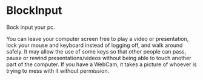 # BlockInput
Bock input your pc.

You can leave your computer screen free to play a video or presentation, lock your mouse and keyboard instead of logging off, and walk around safely. It may allow the use of some keys so that other people can pass, pause or rewind presentations/videos without being able to touch another part of the computer. If you have a WebCam, it takes a picture of whoever is trying to mess with it without permission.
